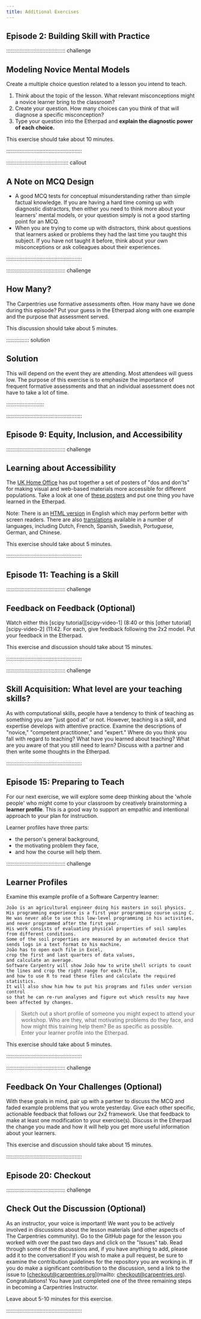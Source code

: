 ```yaml
---
title: Additional Exercises
---
```


## Episode 2: Building Skill with Practice

:::::::::::::::::::::::::::::::::::::::  challenge

## Modeling Novice Mental Models

Create a multiple choice question related to a lesson you intend to teach.

1. Think about the topic of the lesson. What relevant misconceptions might a novice learner bring to the classroom?
2. Create your question. How many choices can you think of that will diagnose a specific misconception?
3. Type your question into the Etherpad
   and **explain the diagnostic power of each choice.**

This exercise should take about 10 minutes.


::::::::::::::::::::::::::::::::::::::::::::::::::

:::::::::::::::::::::::::::::::::::::::::  callout

## A Note on MCQ Design

- A good MCQ tests for conceptual misunderstanding rather than simple factual knowledge.
  If you are having a hard time coming up with diagnostic distractors,
  then either you need to think more about your learners' mental models,
  or your question simply is not a good starting point for an MCQ.
- When you are trying to come up with distractors,
  think about questions that learners asked or problems they had
  the last time you taught this subject.
  If you have not taught it before,
  think about your own misconceptions
  or ask colleagues about their experiences.
  

::::::::::::::::::::::::::::::::::::::::::::::::::

:::::::::::::::::::::::::::::::::::::::  challenge

## How Many?

The Carpentries use formative assessments often. How many have we done during this episode? Put your guess in the Etherpad along with one example and the purpose that assessment served.

This discussion should take about 5 minutes.

:::::::::::::::  solution

## Solution

This will depend on the event they are attending. Most attendees will guess low.
The purpose of this exercise is to emphasize the importance of frequent formative
assessments and that an individual assessment does not have to take a lot of time.



:::::::::::::::::::::::::

::::::::::::::::::::::::::::::::::::::::::::::::::

## Episode 9: Equity, Inclusion, and Accessibility

:::::::::::::::::::::::::::::::::::::::  challenge

## Learning about Accessibility

The [UK Home Office](https://hodigital.blog.gov.uk/category/accessibility/) has put together a
set of posters of "dos and don'ts" for making visual and web-based materials more accessible for
different populations. Take a look at one of
[these posters](https://ukhomeoffice.github.io/accessibility-posters/posters/accessibility-posters.pdf) and put one thing you
have learned in the Etherpad.

Note: There is an [HTML version](https://ukhomeoffice.github.io/accessibility-posters/) in English which may perform better
with screen readers. There are also [translations](https://github.com/UKHomeOffice/posters/tree/master/accessibility/dos-donts)
available in a number of languages, including Dutch, French, Spanish, Swedish, Portuguese, German, and
Chinese.

This exercise should take about 5 minutes.


::::::::::::::::::::::::::::::::::::::::::::::::::

## Episode 11: Teaching is a Skill

:::::::::::::::::::::::::::::::::::::::  challenge

## Feedback on Feedback (Optional)

Watch either this [scipy tutorial][scipy-video-1] (8:40
or this [other tutorial][scipy-video-2] (11:42.
For each, give feedback following the 2x2
model. Put your feedback in the Etherpad.

This exercise and discussion should take about 15 minutes.


::::::::::::::::::::::::::::::::::::::::::::::::::

:::::::::::::::::::::::::::::::::::::::  challenge

## Skill Acquisition: What level are your teaching skills?

As with computational skills, people have a tendency to think of teaching as something you are "just good at" or not. However, teaching is a skill, and expertise develops with attentive practice.
Examine the descriptions of "novice," "competent practitioner," and "expert." Where do you think you fall with regard to teaching? What have you learned about teaching? What are you aware of that you still need to learn?
Discuss with a partner and then write some thoughts in the Etherpad.


::::::::::::::::::::::::::::::::::::::::::::::::::

## Episode 15: Preparing to Teach

For our next exercise, we will explore some deep thinking about the 'whole people' who might come to your classroom by creatively brainstorming a **learner
profile**. This is a good way to support an empathic and intentional approach to your plan for instruction.

Learner profiles have three parts:

- the person's general background,
- the motivating problem they face,
- and how the course will help them.

:::::::::::::::::::::::::::::::::::::::  challenge

## Learner Profiles

Examine this example profile of a Software Carpentry learner:

```
João is an agricultural engineer doing his masters in soil physics.
His programming experience is a first year programming course using C.
He was never able to use this low-level programming in his activities,
and never programmed after the first year.
His work consists of evaluating physical properties of soil samples from different conditions.
Some of the soil properties are measured by an automated device that sends logs in a text format to his machine.
João has to open each file in Excel,
crop the first and last quarters of data values,
and calculate an average.
Software Carpentry will show João how to write shell scripts to count the lines and crop the right range for each file,
and how to use R to read these files and calculate the required statistics.
It will also show him how to put his programs and files under version control
so that he can re-run analyses and figure out which results may have been affected by changes.
```

> Sketch out a short profile of someone you might expect to attend your workshop.
> Who are they,
> what motivating problems do they face,
> and how might this training help them?
> Be as specific as possible.  
> Enter your learner profile into the Etherpad.

This exercise should take about 5 minutes.  


::::::::::::::::::::::::::::::::::::::::::::::::::

:::::::::::::::::::::::::::::::::::::::  challenge

## Feedback On Your Challenges (Optional)

With these goals in mind, pair up with a partner to discuss the MCQ and faded example problems that you wrote
yesterday. Give each other specific, actionable feedback that follows our 2x2 framework. Use that feedback to
make at least one modification to your exercise(s). Discuss in the Etherpad the change you made and how it will
help you get more useful information about your learners.

This exercise and discussion should take about 15 minutes.


::::::::::::::::::::::::::::::::::::::::::::::::::

## Episode 20: Checkout

:::::::::::::::::::::::::::::::::::::::  challenge

## Check Out the Discussion (Optional)

As an instructor, your voice is important! We want you to be actively involved
in discussions about the lesson materials (and other aspects of The Carpentries community).
Go to the GitHub page for the lesson you worked with over the past two days and click on the
"Issues" tab. Read through some of the discussions and, if you have anything to add, please add it
to the conversation! If you wish to make a pull request, be sure to examine the contribution guidelines for
the repository you are working in. If you do make a significant contribution to the discussion, send a link to
the issue to \[[checkout@carpentries.org](mailto:checkout@carpentries.org)\](mailto: [checkout@carpentries.org](mailto:checkout@carpentries.org)). Congratulations! You have
just completed one of the three remaining steps in becoming a Carpentries Instructor.

Leave about 5-10 minutes for this exercise.


::::::::::::::::::::::::::::::::::::::::::::::::::


